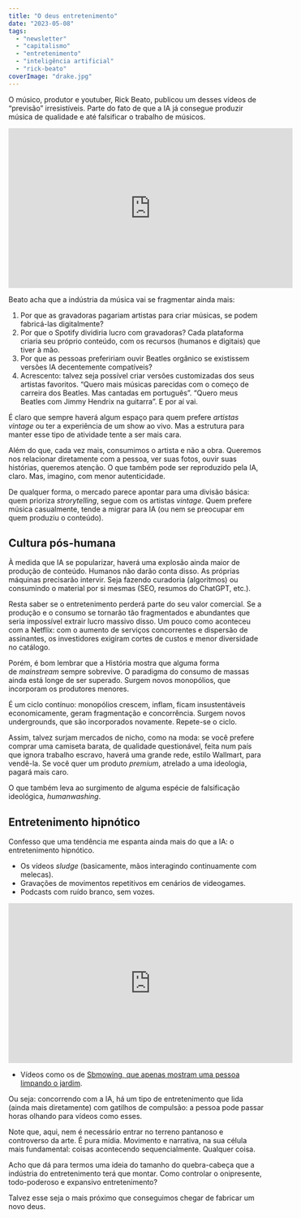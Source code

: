 ```yaml
---
title: "O deus entretenimento"
date: "2023-05-08"
tags: 
  - "newsletter"
  - "capitalismo"
  - "entretenimento"
  - "inteligência artificial"
  - "rick-beato"
coverImage: "drake.jpg"
---
```


O músico, produtor e youtuber, Rick Beato, publicou um desses vídeos de “previsão” irresistíveis. Parte do fato de que a IA já consegue produzir música de qualidade e até falsificar o trabalho de músicos.

<iframe width="560" height="315" src="https://www.youtube.com/embed/-eAQOhDNLt4" title="YouTube video player" frameborder="0" allow="accelerometer; autoplay; clipboard-write; encrypted-media; gyroscope; picture-in-picture; web-share" allowfullscreen></iframe>

Beato acha que a indústria da música vai se fragmentar ainda mais:

1. Por que as gravadoras pagariam artistas para criar músicas, se podem fabricá-las digitalmente?
2. Por que o Spotify dividiria lucro com gravadoras? Cada plataforma criaria seu próprio conteúdo, com os recursos (humanos e digitais) que tiver à mão.
3. Por que as pessoas prefeririam ouvir Beatles orgânico se existissem versões IA decentemente compatíveis?
4. Acrescento: talvez seja possível criar versões customizadas dos seus artistas favoritos. “Quero mais músicas parecidas com o começo de carreira dos Beatles. Mas cantadas em português”. “Quero meus Beatles com Jimmy Hendrix na guitarra”. E por aí vai.

É claro que sempre haverá algum espaço para quem prefere _artistas vintage_ ou ter a experiência de um show ao vivo. Mas a estrutura para manter esse tipo de atividade tente a ser mais cara.

Além do que, cada vez mais, consumimos o artista e não a obra. Queremos nos relacionar diretamente com a pessoa, ver suas fotos, ouvir suas histórias, queremos atenção. O que também pode ser reproduzido pela IA, claro. Mas, imagino, com menor autenticidade.

De qualquer forma, o mercado parece apontar para uma divisão básica: quem prioriza _strorytelling_, segue com os artistas _vintage_. Quem prefere música casualmente, tende a migrar para IA (ou nem se preocupar em quem produziu o conteúdo).

## Cultura pós-humana

À medida que IA se popularizar, haverá uma explosão ainda maior de produção de conteúdo. Humanos não darão conta disso. As próprias máquinas precisarão intervir. Seja fazendo curadoria (algoritmos) ou consumindo o material por si mesmas (SEO, resumos do ChatGPT, etc.).

Resta saber se o entretenimento perderá parte do seu valor comercial. Se a produção e o consumo se tornarão tão fragmentados e abundantes que seria impossível extrair lucro massivo disso. Um pouco como aconteceu com a Netflix: com o aumento de serviços concorrentes e dispersão de assinantes, os investidores exigiram cortes de custos e menor diversidade no catálogo.

Porém, é bom lembrar que a História mostra que alguma forma de _mainstream_ sempre sobrevive. O paradigma do consumo de massas ainda está longe de ser superado. Surgem novos monopólios, que incorporam os produtores menores.

É um ciclo contínuo: monopólios crescem, inflam, ficam insustentáveis economicamente, geram fragmentação e concorrência. Surgem novos undergrounds, que são incorporados novamente. Repete-se o ciclo.

Assim, talvez surjam mercados de nicho, como na moda: se você prefere comprar uma camiseta barata, de qualidade questionável, feita num país que ignora trabalho escravo, haverá uma grande rede, estilo Wallmart, para vendê-la. Se você quer um produto _premium_, atrelado a uma ideologia, pagará mais caro.

O que também leva ao surgimento de alguma espécie de falsificação ideológica, _humanwashing_.

## Entretenimento hipnótico

Confesso que uma tendência me espanta ainda mais do que a IA: o entretenimento hipnótico.

- Os vídeos _sludge_ (basicamente, mãos interagindo continuamente com melecas).
- Gravações de movimentos repetitivos em cenários de videogames.
- Podcasts com ruído branco, sem vozes.

<iframe width="560" height="315" src="https://www.youtube.com/embed/OuaDbu_VBLY" title="YouTube video player" frameborder="0" allow="accelerometer; autoplay; clipboard-write; encrypted-media; gyroscope; picture-in-picture; web-share" allowfullscreen></iframe>

- Vídeos como os de [Sbmowing, que apenas mostram uma pessoa limpando o jardim](https://www.tiktok.com/@sbmowing/video/7227955368297647402).

Ou seja: concorrendo com a IA, há um tipo de entretenimento que lida (ainda mais diretamente) com gatilhos de compulsão: a pessoa pode passar horas olhando para vídeos como esses.

Note que, aqui, nem é necessário entrar no terreno pantanoso e controverso da arte. É pura mídia. Movimento e narrativa, na sua célula mais fundamental: coisas acontecendo sequencialmente. Qualquer coisa.

Acho que dá para termos uma ideia do tamanho do quebra-cabeça que a indústria do entretenimento terá que montar. Como controlar o onipresente, todo-poderoso e expansivo entretenimento?

Talvez esse seja o mais próximo que conseguimos chegar de fabricar um novo deus.
